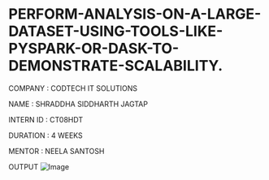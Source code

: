 # PERFORM-ANALYSIS-ON-A-LARGE-DATASET-USING-TOOLS-LIKE-PYSPARK-OR-DASK-TO-DEMONSTRATE-SCALABILITY.

COMPANY : CODTECH IT SOLUTIONS

NAME : SHRADDHA SIDDHARTH JAGTAP

INTERN ID : CT08HDT

DURATION : 4 WEEKS

MENTOR : NEELA SANTOSH

OUTPUT
![Image](https://github.com/user-attachments/assets/7741e792-2e5e-43a2-b1ce-80faa593270d)
